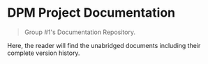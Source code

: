 # DPM Project Documentation

> Group #1's Documentation Repository. 

Here, the reader will find the unabridged documents including their complete version history. 
